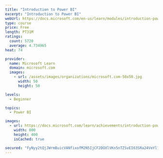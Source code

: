 ```yaml
---
title: "Introduction to Power BI"
excerpt: "Introduction to Power BI"
webUrl: https://docs.microsoft.com/en-us/learn/modules/introduction-power-bi/
type: course
price: Free
length: PT31M
ratings:
  count: 5720
  average: 4.734965
heat: 74

provider:
  name: Microsoft Learn
  domain: microsoft.com
  images:
    - url: /assets/images/organizations/microsoft.com-50x50.jpg
      width: 50
      height: 50

levels:
  - Beginner

topics:
  - Power BI

images:
  - url: https://docs.microsoft.com/learn/achievements/introduction-power-bi-social.png
    width: 800
    height: 400
    isCached: true

secured: "FyNyy2tQjJWrmBuicVANfixofM2N5IjCF2DOXlVKn5nTZSvEI63SRa24VeYl1R4m6KSE2Vp/KdOTxHWcjw6V9lpbjIqpV4N3YyW6gYhDdPsu9c+p2klKqBMYm6jZKASrV3tVUEznKjXWd8laXRY4rmlPxLcItf0auEN+DwG/vgUFjr1XC4nnMgEwwJi63zgWbTzo4t/RbDMuEO1HWto51i3kEd81UJlaE9wqv/6EF/4oTKiSF/S5w40+FRrWbvHa0EoWmxAuyDe6rYVPtngrjPK5U3AURKvHgy9/2Hka/rsIxi84XpMgk7v0ba4BSznJ7yJywV1J0V3mtcHe/PzX2PV2R0ltuiEI/PSaCYpRe3Jt/fDSo+zUBw1mYEaFJS3WHoRrEau/VEHbnQncf5ZyatkpbIGedSojfz/x06n0Rfo=;GNtmNYhueMH3YWB9ciBO3A=="
---
```


